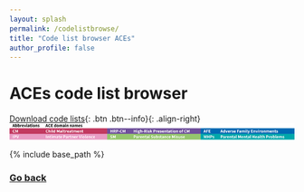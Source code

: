 ```yaml
---
layout: splash
permalink: /codelistbrowse/
title: "Code list browser ACEs"
author_profile: false
---
```


# ACEs code list browser
[Download code lists](/finalindicators/#download-code-lists){: .btn .btn--info}{: .align-right}
![alt text](https://raw.githubusercontent.com/shabeer-syed/acesinehrs/master/images/domains%20abbreviations%20smaller%20long%20new.png "ACE domains abbreviations code list")
<div class="flourish-embed flourish-table" data-src="visualisation/7018703"><script src="https://public.flourish.studio/resources/embed.js"></script></div>
{% include base_path %}

### [Go back](https://acesinehrs.com/)
